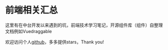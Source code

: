 # 前端相关汇总

这里有在中台开发以来遇到的坑，前端技术学习笔记，开源组件库（组件）自整理文档例如Vuedraggable

欢迎访问个人[github](https://github.com/czv6803892)，多多提供stars，Thank you!
